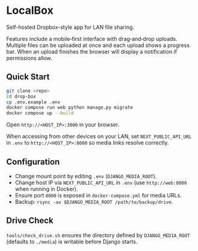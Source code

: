 # LocalBox

Self-hosted Dropbox-style app for LAN file sharing.

Features include a mobile‑first interface with drag‑and‑drop uploads. Multiple
files can be uploaded at once and each upload shows a progress bar. When an
upload finishes the browser will display a notification if permissions allow.

## Quick Start
```bash
git clone <repo>
cd drop-box
cp .env.example .env
docker compose run web python manage.py migrate
docker compose up --build
```
Open `http://<HOST_IP>:3000` in your browser.

When accessing from other devices on your LAN, set `NEXT_PUBLIC_API_URL` in
`.env` to `http://<HOST_IP>:8000` so media links resolve correctly.

## Configuration
- Change mount point by editing `.env` (`DJANGO_MEDIA_ROOT`).
- Change host IP via `NEXT_PUBLIC_API_URL` in `.env` (use `http://web:8000` when running in Docker).
- Ensure port `8000` is exposed in `docker-compose.yml` for media URLs.
- Backup: `rsync -av $DJANGO_MEDIA_ROOT /path/to/backup/drive`.

## Drive Check
`tools/check_drive.sh` ensures the directory defined by `DJANGO_MEDIA_ROOT` (defaults to `./media`) is writable before Django starts.
